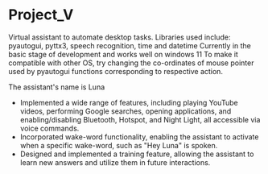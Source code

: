 # Project_V
Virtual assistant to automate desktop tasks.
Libraries used include: pyautogui, pyttx3, speech recognition, time and datetime
Currently in the basic stage of development and works well on windows 11
To make it compatible with other OS, try changing the co-ordinates of mouse pointer used 
by pyautogui functions corresponding to respective action.

The assistant's name is Luna

* Implemented a wide range of features, including playing YouTube videos, performing Google searches, opening applications, and
enabling/disabling Bluetooth, Hotspot, and Night Light, all accessible via voice commands.
* Incorporated wake-word functionality, enabling the assistant to activate when a specific wake-word, such as "Hey Luna" is spoken.
* Designed and implemented a training feature, allowing the assistant to learn new answers and utilize them in future interactions.


